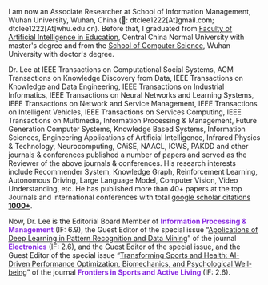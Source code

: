 I am now an Associate Researcher at School of Information Management, Wuhan University, Wuhan, China (📨: dtclee1222[At]gmail.com; dtclee1222[At]whu.edu.cn). Before that, I graduated from [Faculty of Artificial Intelligence in Education](https://foaie.ccnu.edu.cn/), Central China Normal University with master's degree and from the [School of Computer Science](https://cs.whu.edu.cn/), Wuhan University with doctor's degree. 

Dr. Lee at IEEE Transactions on Computational Social Systems, ACM Transactions on Knowledge Discovery from Data, IEEE Transactions on Knowledge and Data Engineering, IEEE Transactions on Industrial Informatics, IEEE Transactions on Neural Networks and Learning Systems, IEEE Transactions on Network and Service Management, IEEE Transactions on Intelligent Vehicles,  IEEE Transactions on Services Computing, IEEE Transactions on Multimedia, Information Processing & Management,  Future Generation Computer Systems, Knowledge Based Systems, Information Sciences,  Engineering Applications of Artificial Intelligence, Infrared Physics & Technology, Neurocomputing, CAiSE, NAACL, ICWS,  PAKDD and other journals & conferences published a number of papers and served as the Reviewer of the above journals & conferences. His research interests include Recommender System, Knowledge Graph, Reinforcement Learning, Autonomous Driving, Large Language Model, Computer Vision, Video Understanding, etc. He has published more than 40+ papers at the top Journals and international conferences with total <a href='https://scholar.google.com/citations?user=VDzqb5UAAAAJ'>google scholar citations <strong><span id='total_cit'>1000+</span></strong></a>. 

Now, Dr. Lee is the Editorial Board Member of **<font color=BlueViolet>Information Processing & Management</font>** (IF: 6.9), the Guest Editor of the special issue “[Applications of Deep Learning in Pattern Recognition and Data Mining](https://www.mdpi.com/journal/electronics/special_issues/AUEB8U4P4X)” of the journal **<font color=BlueViolet>Electronics</font>** (IF: 2.6), and the Guest Editor of the special issue, and the Guest Editor of the special issue “[Transforming Sports and Health: AI-Driven Performance Optimization, Biomechanics, and Psychological Well-being](https://www.frontiersin.org/research-topics/72033/transforming-sports-and-health-ai-driven-performance-optimization-biomechanics-and-psychological-well-being)” of the journal **<font color=BlueViolet>Frontiers in Sports and Active Living
</font>** (IF: 2.6).

<!-- Dr. Lee is also currently the Director of the Data Analysis and Cognitive Inference (DACI) Laboratory, The [DACI Laboratory](https://www.dacilab.com) focus on solving practical problems in intelligent education, digital humanities, sports & health, and smart factory. -->
